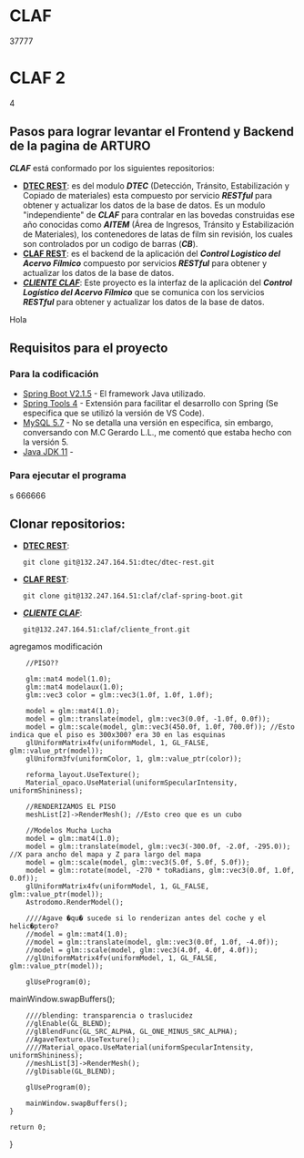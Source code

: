 # CLAF
37777
# CLAF 2
4
## Pasos para lograr levantar el Frontend y Backend de la pagina de ARTURO
***CLAF*** está conformado por los siguientes repositorios:
* [**DTEC REST**](https://132.247.164.51/dtec/dtec-rest): es del modulo ***DTEC*** (Detección, Tránsito, Estabilización y Copiado de materiales) esta compuesto por servicio ***RESTful*** para obtener y actualizar los datos de la base de datos. Es un modulo "independiente" de ***CLAF*** para contralar en las bovedas construidas ese año conocidas como ***AITEM*** (Área de Ingresos, Tránsito y Estabilización de Materiales), los contenedores de latas de film sin revisión, los cuales son controlados por un codigo de barras (***CB***).
* [**CLAF REST**](https://132.247.164.51/claf/claf-spring-boot): es el backend de la aplicación del ***Control Logistico del Acervo Fílmico*** compuesto por servicios ***RESTful*** para obtener y actualizar los datos de la base de datos.
* [***CLIENTE CLAF***](https://132.247.164.51/claf/cliente_front): Este proyecto es la interfaz de la aplicación del ***Control Logístico del Acervo Fílmico*** que se comunica con los servicios ***RESTful*** para obtener y actualizar los datos de la base de datos.

Hola

## Requisitos para el proyecto 
### Para la codificación
* [Spring Boot V2.1.5](https://spring.io/projects/spring-boot#overview) - El framework Java utilizado.
* [Spring Tools 4](https://marketplace.visualstudio.com/items?itemName=vmware.vscode-boot-dev-pack)    - Extensión para facilitar el desarrollo con Spring (Se especifica que se utilizó la versión de VS Code). 
* [MySQL 5.7](https://downloads.mysql.com/archives/community/)   - No se detalla una versión en especifica, sin embargo, conversando con M.C Gerardo L.L., me comentó que estaba hecho con la versión 5. 
* [Java JDK 11](https://www.oracle.com/mx/java/technologies/javase/jdk11-archive-downloads.html)    -
### Para ejecutar el programa
s
666666
## Clonar repositorios:
* [**DTEC REST**](https://132.247.164.51/dtec/dtec-rest):
    ~~~
    git clone git@132.247.164.51:dtec/dtec-rest.git
    ~~~
* [**CLAF REST**](https://132.247.164.51/claf/claf-spring-boot):
    ~~~
    git clone git@132.247.164.51:claf/claf-spring-boot.git
    ~~~
* [***CLIENTE CLAF***](https://132.247.164.51/claf/cliente_front):
    ~~~
    git@132.247.164.51:claf/cliente_front.git
    ~~~
agregamos modificación


		//PISO??

		glm::mat4 model(1.0);
		glm::mat4 modelaux(1.0);
		glm::vec3 color = glm::vec3(1.0f, 1.0f, 1.0f);

		model = glm::mat4(1.0);
		model = glm::translate(model, glm::vec3(0.0f, -1.0f, 0.0f));
		model = glm::scale(model, glm::vec3(450.0f, 1.0f, 700.0f)); //Esto indica que el piso es 300x300? era 30 en las esquinas
		glUniformMatrix4fv(uniformModel, 1, GL_FALSE, glm::value_ptr(model));
		glUniform3fv(uniformColor, 1, glm::value_ptr(color));

		reforma_layout.UseTexture();
		Material_opaco.UseMaterial(uniformSpecularIntensity, uniformShininess);

		//RENDERIZAMOS EL PISO
		meshList[2]->RenderMesh(); //Esto creo que es un cubo

		//Modelos Mucha Lucha
		model = glm::mat4(1.0);
		model = glm::translate(model, glm::vec3(-300.0f, -2.0f, -295.0)); //X para ancho del mapa y Z para largo del mapa
		model = glm::scale(model, glm::vec3(5.0f, 5.0f, 5.0f));
		model = glm::rotate(model, -270 * toRadians, glm::vec3(0.0f, 1.0f, 0.0f));
		glUniformMatrix4fv(uniformModel, 1, GL_FALSE, glm::value_ptr(model));
		Astrodomo.RenderModel();
		
		////Agave �qu� sucede si lo renderizan antes del coche y el helic�ptero?
		//model = glm::mat4(1.0);
		//model = glm::translate(model, glm::vec3(0.0f, 1.0f, -4.0f));
		//model = glm::scale(model, glm::vec3(4.0f, 4.0f, 4.0f));
		//glUniformMatrix4fv(uniformModel, 1, GL_FALSE, glm::value_ptr(model));

		glUseProgram(0);

mainWindow.swapBuffers();



		////blending: transparencia o traslucidez
		//glEnable(GL_BLEND);
		//glBlendFunc(GL_SRC_ALPHA, GL_ONE_MINUS_SRC_ALPHA);
		//AgaveTexture.UseTexture();
		////Material_opaco.UseMaterial(uniformSpecularIntensity, uniformShininess);
		//meshList[3]->RenderMesh();
		//glDisable(GL_BLEND);

		glUseProgram(0);

		mainWindow.swapBuffers();
	}

	return 0;
}
